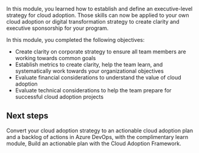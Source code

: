 In this module, you learned how to establish and define an executive-level strategy for cloud adoption. Those skills can now be applied to your own cloud adoption or digital transformation strategy to create clarity and executive sponsorship for your program.

In this module, you completed the following objectives:

- Create clarity on corporate strategy to ensure all team members are working towards common goals
- Establish metrics to create clarity, help the team learn, and systematically work towards your organizational objectives
- Evaluate financial considerations to understand the value of cloud adoption
- Evaluate technical considerations to help the team prepare for successful cloud adoption projects

## Next steps

Convert your cloud adoption strategy to an actionable cloud adoption plan and a backlog of actions in Azure DevOps, with the complimentary learn module, Build an actionable plan with the Cloud Adoption Framework.

